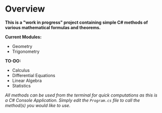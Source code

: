 # Overview
 
**This is a "work in progress" project containing simple C# methods of various mathematical formulas and theorems.**

**Current Modules:**

* Geometry
* Trigonometry

**TO-DO:**
* Calculus
* Differential Equations
* Linear Algebra
* Statistics

*All methods can be used from the terminal for quick computations as this is a C# Console Application. Simply edit the `Program.cs` file to call the method(s) you would like to use.*
